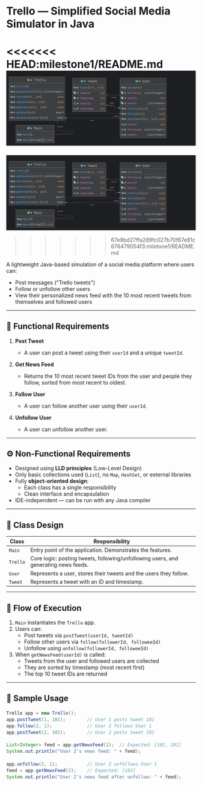 # Trello — Simplified Social Media Simulator in Java
<<<<<<< HEAD:milestone1/README.md
![Project FLow](https://github.com/code-walker-23/genspark-training-tasks/blob/main/milestone1/project-flow.png)
=======
![Project FLow](https://github.com/code-walker-23/genspark-training-tasks/blob/main/miletone1/project-flow.png)
>>>>>>> 67e8bd27ffa289fc027b70f67e81c676479054f3:miletone1/README.md

A lightweight Java-based simulation of a social media platform where users can:

- Post messages ("Trello tweets")
- Follow or unfollow other users
- View their personalized news feed with the 10 most recent tweets from themselves and followed users

---

## 📌 Functional Requirements

1. **Post Tweet**
   - A user can post a tweet using their `userId` and a unique `tweetId`.

2. **Get News Feed**
   - Returns the 10 most recent tweet IDs from the user and people they follow, sorted from most recent to oldest.

3. **Follow User**
   - A user can follow another user using their `userId`.

4. **Unfollow User**
   - A user can unfollow another user.

---

## ⚙️ Non-Functional Requirements

- Designed using **LLD principles** (Low-Level Design)
- Only basic collections used (`List`), no `Map`, `HashSet`, or external libraries
- Fully **object-oriented design**:
  - Each class has a single responsibility
  - Clean interface and encapsulation
- IDE-independent — can be run with any Java compiler

---

## 🧱 Class Design

| Class    | Responsibility |
|----------|----------------|
| `Main`   | Entry point of the application. Demonstrates the features. |
| `Trello` | Core logic: posting tweets, following/unfollowing users, and generating news feeds. |
| `User`   | Represents a user, stores their tweets and the users they follow. |
| `Tweet`  | Represents a tweet with an ID and timestamp. |

---

## 🔁 Flow of Execution

1. `Main` instantiates the `Trello` app.
2. Users can:
   - Post tweets via `postTweet(userId, tweetId)`
   - Follow other users via `follow(followerId, followeeId)`
   - Unfollow using `unfollow(followerId, followeeId)`
3. When `getNewsFeed(userId)` is called:
   - Tweets from the user and followed users are collected
   - They are sorted by timestamp (most recent first)
   - The top 10 tweet IDs are returned

---

## 🧪 Sample Usage

```java
Trello app = new Trello();
app.postTweet(1, 101);        // User 1 posts tweet 101
app.follow(2, 1);             // User 2 follows User 1
app.postTweet(2, 102);        // User 2 posts tweet 102

List<Integer> feed = app.getNewsFeed(2);  // Expected: [102, 101]
System.out.println("User 2's news feed: " + feed);

app.unfollow(2, 1);           // User 2 unfollows User 1
feed = app.getNewsFeed(2);    // Expected: [102]
System.out.println("User 2's news feed after unfollow: " + feed);

```

